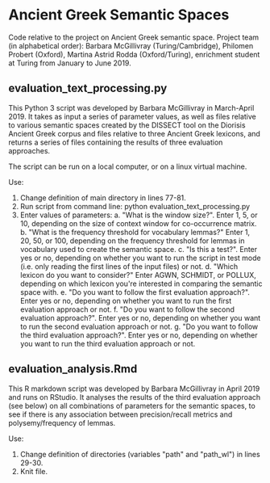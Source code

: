 # Ancient Greek Semantic Spaces

Code relative to the project on Ancient Greek semantic space. 
Project team (in alphabetical order): Barbara McGillivray (Turing/Cambridge), Philomen Probert (Oxford), Martina Astrid Rodda (Oxford/Turing), enrichment student at Turing from January to June 2019.

## evaluation_text_processing.py

This Python 3 script was developed by Barbara McGillivray in March-April 2019. It takes as input a series of parameter values, as well as files relative to various semantic spaces created by the DISSECT tool on the Diorisis Ancient Greek corpus and files relative to three Ancient Greek lexicons, and returns a series of files containing the results of three evaluation approaches.

The script can be run on a local computer, or on a linux virtual machine. 

Use:

1. Change definition of main directory in lines 77-81.
2. Run script from command line: python evaluation_text_processing.py
3. Enter values of parameters:
  a. "What is the window size?". Enter 1, 5, or 10, depending on the size of context window for co-occurrence matrix.
  b. "What is the frequency threshold for vocabulary lemmas?" Enter 1, 20, 50, or 100, depending on the frequency threshold for lemmas in vocabulary used to create the semantic space.
  c. "Is this a test?". Enter yes or no, depending on whether you want to run the script in test mode (i.e. only reading the first lines of the input files) or not.
  d. "Which lexicon do you want to consider?" Enter AGWN, SCHMIDT, or POLLUX, depending on which lexicon you're interested in comparing the semantic space with.
  e. "Do you want to follow the first evaluation approach?". Enter yes or no, depending on whether you want to run the first evaluation approach or not.
  f. "Do you want to follow the second evaluation approach?". Enter yes or no, depending on whether you want to run the second evaluation approach or not.
  g. "Do you want to follow the third evaluation approach?". Enter yes or no, depending on whether you want to run the third evaluation approach or not.

## evaluation_analysis.Rmd

This R markdown script was developed by Barbara McGillivray in April 2019 and runs on RStudio. It analyses the results of the third evaluation approach (see below) on all combinations of parameters for the semantic spaces, to see if there is any association between precision/recall metrics and polysemy/frequency of lemmas. 

Use:

1. Change definition of directories (variables "path" and "path_wl") in lines 29-30.
2. Knit file.

